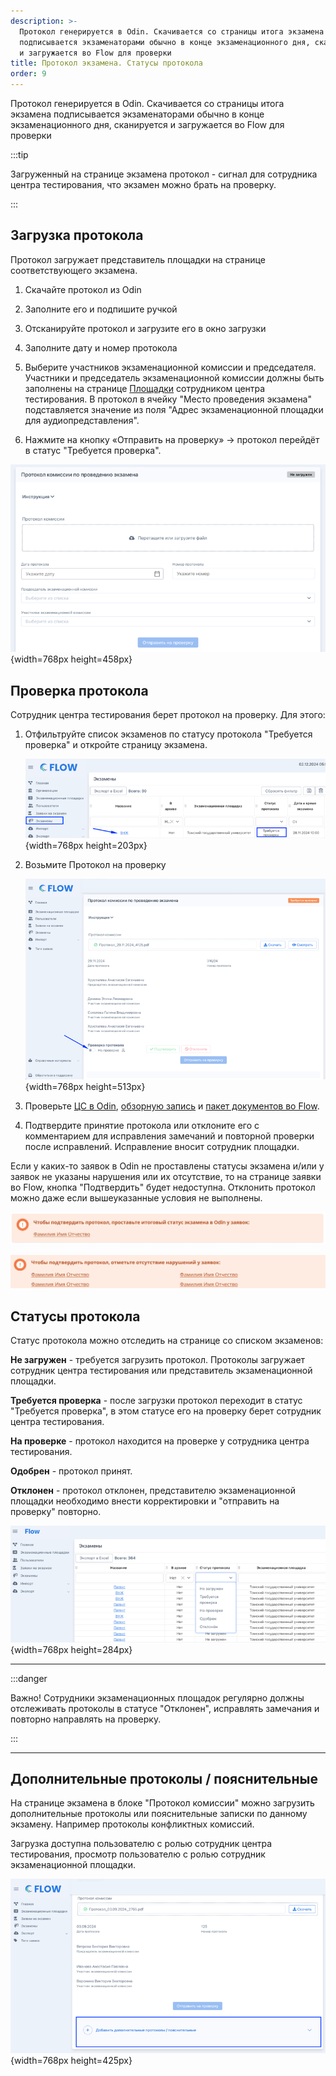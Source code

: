 ```yaml
---
description: >-
  Протокол генерируется в Odin. Скачивается со страницы итога экзамена
  подписывается экзаменаторами обычно в конце экзаменационного дня, сканируется
  и загружается во Flow для проверки
title: Протокол экзамена. Статусы протокола
order: 9
---
```


Протокол генерируется в Odin. Скачивается со страницы итога экзамена подписывается экзаменаторами обычно в конце экзаменационного дня, сканируется и загружается во Flow для проверки

:::tip 

Загруженный на странице экзамена протокол - сигнал для сотрудника центра тестирования, что экзамен можно брать на проверку.

:::

## Загрузка протокола

Протокол загружает представитель площадки на странице соответствующего  экзамена.

1. Скачайте протокол из Odin

2. Заполните его и подпишите ручкой

3. Отсканируйте протокол и загрузите его в окно загрузки

4. Заполните дату и номер протокола

5. Выберите  участников экзаменационной комиссии и председателя. Участники и председатель экзаменационной комиссии должны быть заполнены на странице [Площадки](./stranica-ploshadki) сотрудником центра тестирования. В протокол в ячейку "Место проведения экзамена" подставляется значение из поля "Адрес экзаменационной площадки для аудиопредставления".

6. Нажмите на кнопку «Отправить на проверку» -> протокол перейдёт в статус "Требуется проверка".

![](./protokol-ekzamena.-statusy-protokola-3.png){width=768px height=458px}

## Проверка протокола

Сотрудник центра тестирования берет протокол на проверку. Для этого:

1. Отфильтруйте список экзаменов по статусу протокола "Требуется проверка" и откройте страницу экзамена.

   ![](./protokol-ekzamena.-statusy-protokola.png){width=768px height=203px}

2. Возьмите Протокол на проверку

   ![](./protokol-ekzamena.-statusy-protokola-2.png){width=768px height=513px}

3. Проверьте [ЦС в Odin](./../centr-testirovaniya-v-odin/proverka-itoga-ekzamena), [обзорную запись](./zagruzka-obzornoi-videozapisi) и  [пакет документов во Flow](./ekzamen-prinyat-bez-narushenii).

4. Подтвердите принятие протокола или отклоните его с комментарием для исправления замечаний и повторной проверки после исправлений. Исправление вносит сотрудник площадки.

Если у каких-то заявок в Odin не проставлены статусы экзамена и/или у заявок не указаны нарушения или их отсутствие, то на странице заявки во Flow, кнопка "Подтвердить" будет недоступна. Отклонить протокол можно даже если вышеуказанные условия не выполнены.

![](../.gitbook/assets/image%20(374).png)

![](../.gitbook/assets/image%20(375).png)

## Статусы протокола

Статус протокола можно отследить на странице со списком экзаменов:

**Не загружен** - требуется загрузить протокол. Протоколы загружает сотрудник центра тестирования или представитель экзаменационной площадки.

**Требуется проверка** - после загрузки протокол переходит в статус "Требуется проверка", в этом статусе его на проверку берет сотрудник центра тестирования.

**На проверке** - протокол находится на проверке у сотрудника центра тестирования.

**Одобрен** - протокол принят.

**Отклонен** - протокол отклонен, представителю экзаменационной площадки необходимо внести корректировки и "отправить на проверку" повторно.

![](./protokol-ekzamena.-statusy-protokola-4.png){width=768px height=284px}

---

:::danger 

Важно! Сотрудники экзаменационных площадок регулярно должны отслеживать протоколы в статусе "Отклонен", исправлять замечания и повторно направлять на проверку.

:::

---

## Дополнительные протоколы / пояснительные

На странице экзамена  в блоке "Протокол комиссии" можно загрузить дополнительные протоколы или пояснительные записки по данному экзамену. Например протоколы конфликтных комиссий.

Загрузка доступна пользователю с ролью сотрудник центра тестирования, просмотр пользователю с ролью сотрудник экзаменационной площадки.

![](./protokol-ekzamena.-statusy-protokola-5.png){width=768px height=425px}